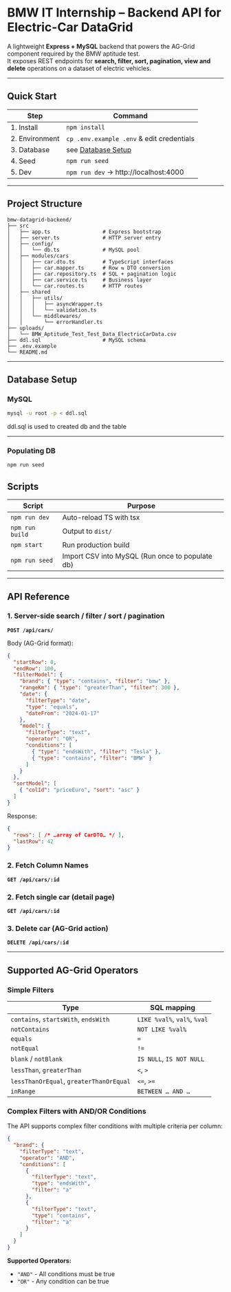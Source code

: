 # BMW IT Internship – Backend API for Electric-Car DataGrid

A lightweight **Express + MySQL** backend that powers the AG-Grid component required by the BMW aptitude test.  
It exposes REST endpoints for **search, filter, sort, pagination, view and delete** operations on a dataset of electric vehicles.

---

## Quick Start

| Step | Command |
|------|---------|
| 1. Install | `npm install` |
| 2. Environment | `cp .env.example .env` & edit credentials |
| 3. Database | see [Database Setup](#-database-setup) |
| 4. Seed | `npm run seed` |
| 5. Dev | `npm run dev` → http://localhost:4000 |

---

## Project Structure

```
bmw-datagrid-backend/
├── src
│   ├── app.ts                 # Express bootstrap
│   ├── server.ts              # HTTP server entry
│   ├── config/
│   │   └── db.ts              # MySQL pool
│   ├── modules/cars
│   │   ├── car.dto.ts         # TypeScript interfaces
│   │   ├── car.mapper.ts      # Row ⇆ DTO conversion
│   │   ├── car.repository.ts  # SQL + pagination logic
│   │   ├── car.service.ts     # Business layer
│   │   └── car.routes.ts      # HTTP routes
│   ├── shared
│   │   ├── utils/
│   │   │   ├── asyncWrapper.ts
│   │   │   └── validation.ts
│   │   └── middlewares/
│   │       └── errorHandler.ts
├── uploads/
│   └── BMW_Aptitude_Test_Test_Data_ElectricCarData.csv
├── ddl.sql                    # MySQL schema
├── .env.example
└── README.md
```

---

## Database Setup

### MySQL

```bash
mysql -u root -p < ddl.sql
```
ddl.sql is used to created db and the table

---
### Populating DB
```bash
npm run seed
```

## Scripts

| Script | Purpose |
|--------|---------|
| `npm run dev`   | Auto-reload TS with tsx |
| `npm run build` | Output to `dist/` |
| `npm start`     | Run production build |
| `npm run seed`  | Import CSV into MySQL (Run once to populate db) |

---

## API Reference

### 1. Server-side search / filter / sort / pagination
**`POST /api/cars/`**

Body (AG-Grid format):
```json
{
  "startRow": 0,
  "endRow": 100,
  "filterModel": {
    "brand": { "type": "contains", "filter": "bmw" },
    "rangeKm": { "type": "greaterThan", "filter": 300 },
    "date": { 
      "filterType": "date", 
      "type": "equals", 
      "dateFrom": "2024-01-17" 
    },
    "model": {
      "filterType": "text",
      "operator": "OR",
      "conditions": [
        { "type": "endsWith", "filter": "Tesla" },
        { "type": "contains", "filter": "BMW" }
      ]
    }
  },
  "sortModel": [
    { "colId": "priceEuro", "sort": "asc" }
  ]
}
```

Response:
```json
{
  "rows": [ /* …array of CarDTO… */ ],
  "lastRow": 42
}
```
### 2. Fetch Column Names
**`GET /api/cars/:id`**

### 2. Fetch single car (detail page)
**`GET /api/cars/:id`**

### 3. Delete car (AG-Grid action)
**`DELETE /api/cars/:id`**

---

## Supported AG-Grid Operators

### **Simple Filters**
| Type        | SQL mapping |
|-------------|-------------|
| `contains`, `startsWith`, `endsWith` | `LIKE %val%`, `val%`, `%val` |
| `notContains` | `NOT LIKE %val%` |
| `equals`    | `=` |
| `notEqual`  | `!=` |
| `blank` / `notBlank` | `IS NULL`, `IS NOT NULL` |
| `lessThan`, `greaterThan` | `<`, `>` |
| `lessThanOrEqual`, `greaterThanOrEqual` | `<=`, `>=` |
| `inRange`   | `BETWEEN … AND …` |

### **Complex Filters with AND/OR Conditions**
The API supports complex filter conditions with multiple criteria per column:

```json
{
  "brand": {
    "filterType": "text",
    "operator": "AND",
    "conditions": [
      {
        "filterType": "text",
        "type": "endsWith",
        "filter": "a"
      },
      {
        "filterType": "text",
        "type": "contains",
        "filter": "a"
      }
    ]
  }
}
```

**Supported Operators:**
- `"AND"` - All conditions must be true
- `"OR"` - Any condition can be true
